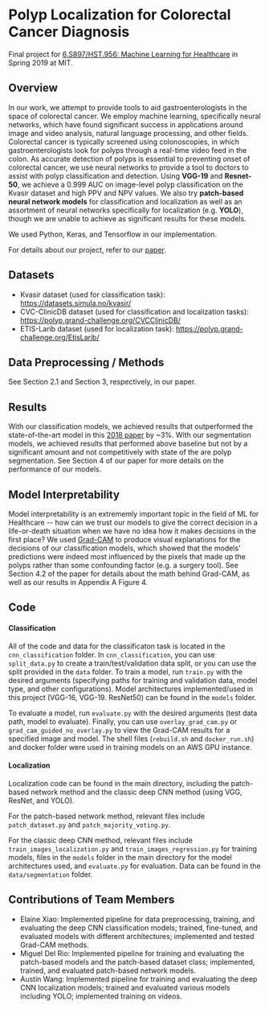 # Polyp Localization for Colorectal Cancer Diagnosis

Final project for [6.S897/HST.956: Machine Learning for Healthcare](https://mlhc19mit.github.io/) in Spring 2019 at MIT.

## Overview
In our work, we attempt to provide tools to aid gastroenterologists in the space of colorectal cancer. We employ machine learning, specifically neural networks, which have found significant success in applications around image and video analysis, natural language processing, and other fields. Colorectal cancer is typically screened using colonoscopies, in which gastroenterologists look for polyps through a real-time video feed in the colon. As accurate detection of polyps is essential to preventing onset of colorectal cancer, we use neural networks to provide a tool to doctors to assist with polyp classification and detection. Using **VGG-19** and **Resnet-50**, we achieve a 0.999 AUC on image-level polyp classification on the Kvasir dataset and high PPV and NPV values. We also try **patch-based neural network models** for classification and localization as well as an assortment of neural networks specifically for localization (e.g. **YOLO**), though we are unable to achieve as significant results for these models.

We used Python, Keras, and Tensorflow in our implementation.

For details about our project, refer to our [paper](https://github.com/atwang16/sp19-6s897-colon/blob/master/HST_956_Final_Project_Report.pdf).

## Datasets
- Kvasir dataset (used for classification task): https://datasets.simula.no/kvasir/
- CVC-ClinicDB dataset (used for classification and localization tasks): https://polyp.grand-challenge.org/CVCClinicDB/
- ETIS-Larib dataset (used for localization task): https://polyp.grand-challenge.org/EtisLarib/

## Data Preprocessing / Methods
See Section 2.1 and Section 3, respectively, in our paper.

## Results
With our classification models, we achieved results that outperformed the state-of-the-art model in this [2018 paper](https://www.sciencedirect.com/science/article/abs/pii/S0016508518346596) by ~3%. With our segmentation models, we achieved results that performed above baseline but not by a significant amount and not competitively with state of the are polyp segmentation. See Section 4 of our paper for more details on the performance of our models.

## Model Interpretability
Model interpretability is an extrememly important topic in the field of ML for Healthcare -- how can we trust our models to give the correct decision in a life-or-death situation when we have no idea how it makes decisions in the first place? We used [Grad-CAM](https://arxiv.org/abs/1610.02391) to produce visual explanations for the decisions of our classification models, which showed that the models' predictions were indeed most influenced by the pixels that made up the polyps rather than some confounding factor (e.g. a surgery tool). See Section 4.2 of the paper for details about the math behind Grad-CAM, as well as our results in Appendix A Figure 4.

## Code

#### Classification
All of the code and data for the classificaton task is located in the `cnn_classification` folder. In `cnn_classification`, you can use `split_data.py` to create a train/test/validation data split, or you can use the split provided in the `data` folder. To train a model, run `train.py` with the desired arguments (specifying paths for training and validation data, model type, and other configurations). Model architectures implemented/used in this project (VGG-16, VGG-19. ResNet50) can be found in the `models` folder. 

To evaluate a model, run `evaluate.py` with the desired arguments (test data path, model to evaluate). Finally, you can use `overlay_grad_cam.py` or `grad_cam_guided_no_overlay.py` to view the Grad-CAM results for a specified image and model. The shell files (`rebuild.sh` and `docker_run.sh`) and docker folder were used in training models on an AWS GPU instance.

#### Localization
Localization code can be found in the main directory, including the patch-based network method and the classic deep CNN method (using VGG, ResNet, and YOLO).

For the patch-based network method, relevant files include `patch_dataset.py` and `patch_majority_voting.py`.

For the classic deep CNN method, relevant files include `train_images_localization.py` and `train_images_regression.py` for training models, files in the `models` folder in the main directory for the model architectures used, and `evaluate.py` for evaluation. Data can be found in the `data/segmentation` folder.


## Contributions of Team Members
- Elaine Xiao: Implemented pipeline for data preprocessing, training, and evaluating the deep CNN classification models; trained, fine-tuned, and evaluated models with different architectures; implemented and tested Grad-CAM methods.
- Miguel Del Rio: Implemented pipeline for training and evaluating the patch-based models and the patch-based dataset class; implemented, trained, and evaluated patch-based network models.
- Austin Wang: Implemented pipeline for training and evaluating the deep CNN localization models; trained and evaluated various models including YOLO; implemented training on videos.

